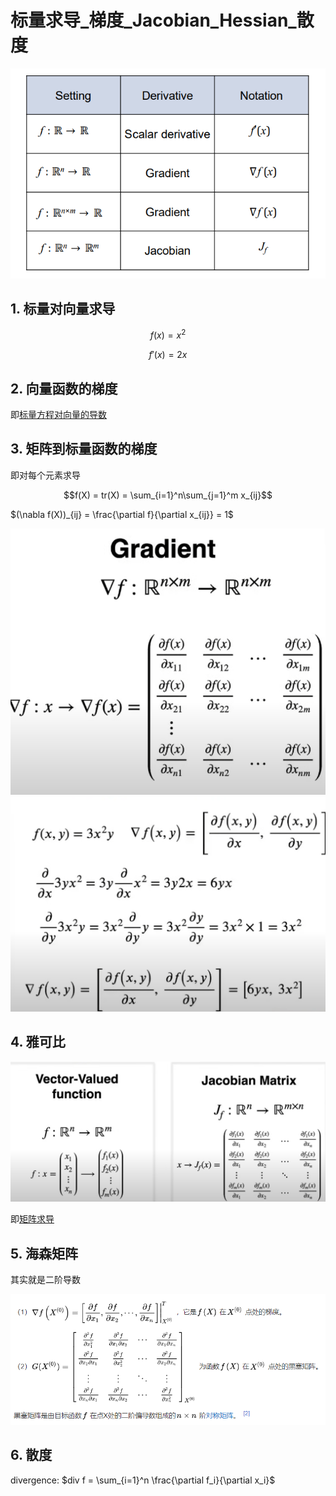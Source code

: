 # 标量求导_梯度_Jacobian_Hessian_散度

![alt text](_attachments/标量求导_梯度_Jacobian/image.png)

## 1. 标量对向量求导

$$f(x) = x^2$$

$$f'(x) = 2x$$

## 2. 向量函数的梯度

即[标量方程对向量的导数](矩阵求导.md#标量方程对向量的导数)

## 3. 矩阵到标量函数的梯度
即对每个元素求导

$$f(X) = tr(X) = \sum_{i=1}^n\sum_{j=1}^m x_{ij}$$

$(\nabla f(X))_{ij} = \frac{\partial f}{\partial x_{ij}} = 1$

![alt text](_attachments/标量求导_梯度_Jacobian_Hessian/image-1.png)
![alt text](_attachments/标量求导_梯度_Jacobian_Hessian/image-2.png)


## 4. 雅可比

![alt text](_attachments/标量求导_梯度_Jacobian_Hessian/image-3.png)

即[矩阵求导](矩阵求导.md)

## 5. 海森矩阵

其实就是二阶导数

![alt text](_attachments/标量求导_梯度_Jacobian_Hessian/image.png)

## 6. 散度

divergence: $div f = \sum_{i=1}^n \frac{\partial f_i}{\partial x_i}$


